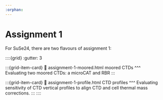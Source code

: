 ```yaml
---
:orphan:
---
```

# Assignment 1


For SuSe24, there are two flavours of assignment 1:

::::{grid}
:gutter: 3

:::{grid-item-card} 
:link: assignment-1-moored.html
moored CTDs
^^^
Evaluating two moored CTDs: a microCAT and RBR
:::

:::{grid-item-card} 
:link: assignment-1-profile.html
CTD profiles
^^^
Evaluating sensitivity of CTD vertical profiles to align CTD and cell thermal mass corrections.
:::
::::

